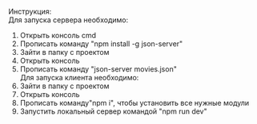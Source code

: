Инструкция:<br />
Для запуска сервера необходимо:<br />
1. Открыть консоль cmd<br />
2. Прописать команду "npm install -g json-server"<br />
3. Зайти в папку с проектом <br />
4. Открыть консоль<br />
5. Прописать команду "json-server movies.json"<br />
Для запуска клиента необходимо:<br />
1. Зайти в папку с проектом <br />
2. Открыть консоль<br />
3. Прописать команду"npm i", чтобы установить все нужные модули<br />
4. Запустить локальный сервер командой "npm run dev"

